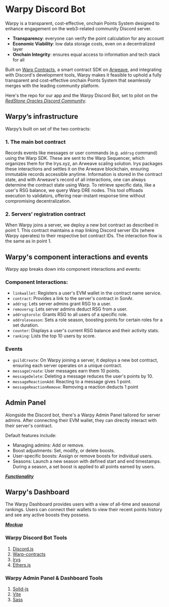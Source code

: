 # Warpy Discord Bot

Warpy is a transparent, cost-effective, onchain Points System designed to enhance engagement on the web3-related community Discord server.

- **Transparency**: everyone can verify the point calculation for any account
- **Economic Viability**: low data storage costs, even on a decentralized layer
- **Onchain Integrity**: ensures equal access to information and tech stack for all

Built on [Warp Contracts](https://github.com/warp-contracts), a smart contract SDK on [Arweave](https://www.arweave.org), and integrating with Discord's development tools, Warpy makes it feasible to uphold a fully transparent and cost-effective onchain Points System that seamlessly merges with the leading community platform.

Here's the repo for our app and the Warpy Discord Bot, set to pilot on the [*RedStone Oracles Discord Community*](https://discord.com/invite/PVxBZKFr46).

## Warpy’s infrastructure

Warpy’s built on set of the two contracts:

### 1. The main bot contract

Records events like messages or user commands (e.g. `addrsg` command) using the Warp SDK. These are sent to the Warp Sequencer, which organizes them for the Irys.xyz, an Arweave scaling solution. Irys packages these interactions and settles it on the Arweave blockchain, ensuring immutable records accessible anytime. Information is stored in the contract state, and with Arweave's record of all interactions, one can always determine the contract state using Warp. To retrieve specific data, like a user's RSG balance, we query Warp DRE nodes. This tool offloads execution to validators, offering near-instant response time without compromising decentralization.

### 2. Servers’ registration contract

When Warpy joins a server, we deploy a new bot contract as described in point 1. This contract maintains a map linking Discord server IDs (where Warpy operates) to their respective bot contract IDs. The interaction flow is the same as in point 1.

## Warpy's component interactions and events

Warpy app breaks down into component interactions and events:

### Component Interactions:

- `linkwallet`: Registers a user's EVM wallet in the contract name service.
- `contract`: Provides a link to the server's contract in SonAr.
- `addrsg`: Lets server admins grant RSG to a user.
- `removersg`: Lets server admins deduct RSG from a user.
- `addrsgtorole`: Grants RSG to all users of a specific role.
- `addroleseason`: Sets a role season, boosting points for certain roles for a set duration.
- `counter`: Displays a user's current RSG balance and their activity stats.
- `ranking`: Lists the top 10 users by score.

### Events

- `guildCreate`: On Warpy joining a server, it deploys a new bot contract, ensuring each server operates on a unique contract.
- `messageCreate`: User messages earn them 10 points.
- `messageDelete`: Deleting a message reduces the user's points by 10.
- `messageReactionAdd`: Reacting to a message gives 1 point.
- `messageReactionRemove`: Removing a reaction deducts 1 point

## Admin Panel 

Alongside the Discord bot, there's a Warpy Admin Panel tailored for server admins. After connecting their EVM wallet, they can directly interact with their server's contract. 

Default features include:

- Managing admins: Add or remove.
- Boost adjustments: Set, modify, or delete boosts.
- User-specific boosts: Assign or remove boosts for individual users.
- Seasons: Launch a new season with defined start and end timestamps. During a season, a set boost is applied to all points earned by users.

[***Functionality***](https://warpik-admin-panel.vercel.app/)


## Warpy's Dashboard

The Warpy Dashboard provides users with a view of all-time and seasonal rankings. Users can connect their wallets to view their recent points history and see any active boosts they possess.

[***Mockup***](https://warpik-dashboard.vercel.app/)

### Warpy Discord Bot Tools

1. [Discord.js](https://github.com/discordjs/discord.js)
2. [Warp-contracts](https://github.com/warp-contracts)  
3. [Irys](https://github.com/Irys-xyz)
4. [Ethers.js](https://github.com/ethers-io/ethers.js)

### Warpy Admin Panel & Dashboard Tools

1. [Solid-js](https://github.com/solidjs/solid)
2. [Vite](https://vitejs.dev/)
3. [Sass](https://sass-lang.com/)





